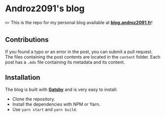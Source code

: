 # Androz2091's blog

✏️ This is the repo for my personal blog available at **[blog.androz2091.fr](https://blog.androz2091.fr)**!

## Contributions

If you found a typo or an error in the post, you can submit a pull request. The files containing the post contents are located in the `content` folder. Each post has a `.mdx` file containing its metadata and its content.

## Installation

The blog is built with **[Gatsby](https://www.gatsbyjs.com/)** and is very easy to install:

* Clone the repository.
* Install the dependencies with NPM or Yarn.
* Use `yarn start` and `yarn build`.
